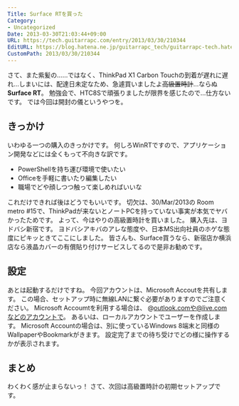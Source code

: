 ```yaml
---
Title: Surface RTを買った
Category:
- Uncategorized
Date: 2013-03-30T21:03:44+09:00
URL: https://tech.guitarrapc.com/entry/2013/03/30/210344
EditURL: https://blog.hatena.ne.jp/guitarrapc_tech/guitarrapc-tech.hatenablog.com/atom/entry/11696248318757675481
CustomPath: 2013/03/30/210344
---
```


さて、また紫髪の……ではなく、ThinkPad X1 Carbon Touchの到着が遅れに遅れ…しまいには、配達日未定なため、急遽買いましたよ<del datetime="2013-03-30T20:23:08+00:00">高級置時計</del>…ならぬ**Surface RT**。 勉強会で、HTC8Sで頑張りましたが限界を感じたので…仕方ないです。 では今回は開封の儀というやつを。
## きっかけ
いわゆる一つの購入のきっかけです。 何しろWinRTですので、アプリケーション開発などには全くもって不向きな訳です。


- PowerShellを持ち運び環境で使いたい
- Officeを手軽に書いたり編集したい
- 職場でどや顔しつつ触って楽しめればいいな


これだけできれば後はどうでもいいです。 切欠は、30/Mar/2013の Room metro #15で、ThinkPadが来ないとノートPCを持っていない事実が本気でヤバかったためです。 よって、今はやりの高級置時計を買いました。 購入先は、ヨドバシ新宿です。 ヨドバシアキバのアレな態度や、日本MS出向社員のホゲな態度にピキッときてここにしました。 皆さんも、Surface買うなら、新宿店か横浜店なら液晶カバーの有償貼り付けサービスしてるので是非お勧めです。
## 設定
あとは起動するだけですね。 今回アカウントは、Microsoft Accoutを共有します。 この場合、セットアップ時に無線LANに繋ぐ必要がありますのでご注意ください。
Microsoft Accoumtを利用する場合は、 @outlook.comや@live.comなどのアカウントで。 あるいは、ローカルアカウントでユーザーを作成します。
Microsoft Accountの場合は、別に使っているWindows 8端末と同様のWallpaperやBookmarkがきます。
設定完了までの待ち受けでどの様に操作するかが表示されます。
## まとめ
わくわく感が止まらないっ！ さて、次回は高級置時計の初期セットアップです。
